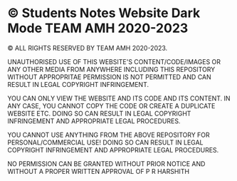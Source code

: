 # © Students Notes Website Dark Mode TEAM AMH 2020-2023

© ALL RIGHTS RESERVED BY TEAM AMH 2020-2023. 

UNAUTHORISED USE OF THIS WEBSITE'S CONTENT/CODE/IMAGES OR ANY OTHER MEDIA FROM ANYWHERE INCLUDING THIS REPOSITORY WITHOUT APPROPRITAE PERMISSION IS NOT PERMITTED
AND CAN RESULT IN LEGAL COPYRIGHT INFRINGEMENT.

YOU CAN ONLY VIEW THE WEBSITE AND ITS CODE AND ITS CONTENT. IN ANY CASE, YOU CANNOT COPY THE CODE OR CREATE A DUPLICATE WEBSITE ETC.
DOING SO CAN RESULT IN LEGAL COPYRIGHT INFRINGEMENT AND APPROPRIATE LEGAL PROCEDURES.

YOU CANNOT USE ANYTHING FROM THE ABOVE REPOSITORY FOR PERSONAL/COMMERCIAL USE! DOING SO CAN RESULT IN LEGAL COPYRIGHT INFRINGEMENT AND APPROPRIATE LEGAL PROCEDURES.


NO PERMISSION CAN BE GRANTED WITHOUT PRIOR NOTICE AND WITHOUT A PROPER WRITTEN APPROVAL OF P R HARSHITH
